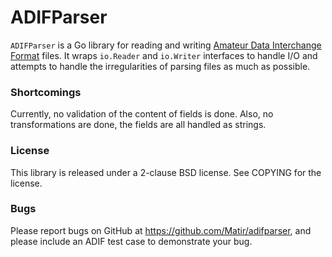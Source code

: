 # ADIFParser #

`ADIFParser` is a Go library for reading and writing [Amateur Data Interchange
Format](http://www.adif.org/) files.  It wraps `io.Reader` and `io.Writer`
interfaces to handle I/O and attempts to handle the irregularities of parsing
files as much as possible.

### Shortcomings ###

Currently, no validation of the content of fields is done.  Also, no
transformations are done, the fields are all handled as strings.

### License ###

This library is released under a 2-clause BSD license.  See COPYING for the
license.

### Bugs ###

Please report bugs on GitHub at https://github.com/Matir/adifparser, and please
include an ADIF test case to demonstrate your bug.
